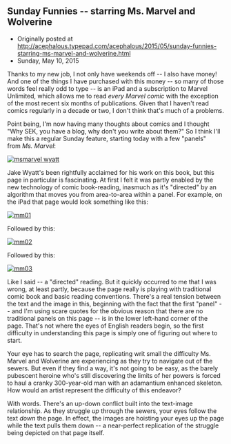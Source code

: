 ## Sunday Funnies -- starring Ms. Marvel and Wolverine

 * Originally posted at http://acephalous.typepad.com/acephalous/2015/05/sunday-funnies-starring-ms-marvel-and-wolverine.html
 * Sunday, May 10, 2015



Thanks to my new job, I not only have weekends off -- I also have money! And one of the things I have purchased with this money -- so many of those words feel really odd to type -- is an iPad and a subscription to Marvel Unlimited, which allows me to read _every Marvel comic_ with the exception of the most recent six months of publications. Given that I haven't read comics regularly in a decade or two, I don't think that's much of a problems.

Point being, I'm now having many thoughts about comics and I thought "Why SEK, you have a blog, why don't you write about them?" So I think I'll make this a regular Sunday feature, starting today with a few "panels" from _Ms. Marvel_:

[![msmarvel wyatt](http://www.lawyersgunsmoneyblog.com/wp-content/uploads/2015/05/msmarvel-wyatt.jpg)](http://www.lawyersgunsmoneyblog.com/wp-content/uploads/2015/05/msmarvel-wyatt.jpg)

Jake Wyatt's been rightfully acclaimed for his work on this book, but this page in particular is fascinating. At first I felt it was partly enabled by the new technology of comic book-reading, inasmuch as it's "directed" by an algorithm that moves you from area-to-area within a panel. For example, on the iPad that page would look something like this:

[![mm01](http://www.lawyersgunsmoneyblog.com/wp-content/uploads/2015/05/mm01.jpg)](http://www.lawyersgunsmoneyblog.com/wp-content/uploads/2015/05/mm01.jpg)

Followed by this:

[![mm02](http://www.lawyersgunsmoneyblog.com/wp-content/uploads/2015/05/mm02.jpg)](http://www.lawyersgunsmoneyblog.com/wp-content/uploads/2015/05/mm02.jpg)

Followed by this:

[![mm03](http://www.lawyersgunsmoneyblog.com/wp-content/uploads/2015/05/mm03.jpg)](http://www.lawyersgunsmoneyblog.com/wp-content/uploads/2015/05/mm03.jpg)

Like I said -- a "directed" reading. But it quickly occurred to me that I was wrong, at least partly, because the page really is playing with traditional comic book and basic reading conventions. There's a real tension between the text and the image in this, beginning with the fact that the first "panel" -- and I'm using scare quotes for the obvious reason that there are no traditional panels on this page -- is in the lower left-hand corner of the page. That's not where the eyes of English readers begin, so the first difficulty in understanding this page is simply one of figuring out where to start.

Your eye has to search the page, replicating writ small the difficulty Ms. Marvel and Wolverine are experiencing as they try to navigate out of the sewers. But even if they find a way, it's not going to be easy, as the barely pubescent heroine who's still discovering the limits of her powers is forced to haul a cranky 300-year-old man with an adamantium enhanced skeleton. How would an artist represent the difficulty of this endeavor?

With words. There's an up-down conflict built into the text-image relationship. As they struggle _up_ through the sewers, your eyes follow the text _down_ the page. In effect, the images are hoisting your eyes up the page while the text pulls them down -- a near-perfect replication of the struggle being depicted on that page itself.

		
